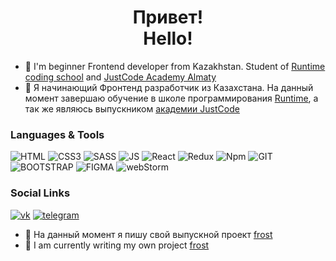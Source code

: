 <h1 align="center">Привет!<br/> Hello!</h1>

- 🌱 I'm beginner Frontend developer from Kazakhstan. Student of [Runtime coding school](https://runtime.kz/) and [JustCode Academy Almaty](https://justcode.kz/)
- 🌱 Я начинающий Фронтенд разработчик из Казахстана. На данный момент завершаю обучение в школе программирования [Runtime](https://runtime.kz/), а так же являюсь выпускником [академии JustCode](https://justcode.kz/)

### Languages & Tools

![HTML](https://img.shields.io/badge/-HTML-090909?style=for-the-badge&logo=html5)
![CSS3](https://img.shields.io/badge/-CSS-090909?style=for-the-badge&logo=css3)
![SASS](https://img.shields.io/badge/-SCSS-090909?style=for-the-badge&logo=sass)
![JS](https://img.shields.io/badge/-Javascript-090909?style=for-the-badge&logo=javascript)
![React](https://img.shields.io/badge/-React-090909?style=for-the-badge&logo=react)
![Redux](https://img.shields.io/badge/-Redux-090909?style=for-the-badge&logo=redux)
![Npm](https://img.shields.io/badge/-Npm-090909?style=for-the-badge&logo=npm)
![GIT](https://img.shields.io/badge/-Git-090909?style=for-the-badge&logo=git)
![BOOTSTRAP](https://img.shields.io/badge/-bootstrap-090909?style=for-the-badge&logo=bootstrap)
![FIGMA](https://img.shields.io/badge/-figma-090909?style=for-the-badge&logo=figma)
![webStorm](https://img.shields.io/badge/-webstorm-090909?style=for-the-badge&logo=webstorm)

### Social Links

[![vk](https://img.shields.io/badge/-vkontakte-090909?style=for-the-badge&logo=vk)](https://vk.com/makishii)
[![telegram](https://img.shields.io/badge/-telegram-090909?style=for-the-badge&logo=telegram)](https://t.me/makishii)

- 🔭 На данный момент я пишу свой выпускной проект [frost]([https://github.com/MadinaMaki/frost])
- 🔭 I am currently writing my own project [frost]([https://github.com/MadinaMaki/frost])

